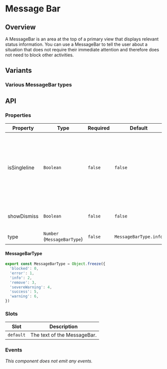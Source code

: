 # Message Bar

## Overview

A MessageBar is an area at the top of a primary view that displays relevant
status information. You can use a MessageBar to tell the user about a situation
that does not require their immediate attention and therefore does not need to
block other activities.

## Variants

### Various MessageBar types

<progress-MessageBar-Example1 />

## API

### Properties

| Property     | Type                        | Required | Default               | Description                                                                                                                    |
|--------------|-----------------------------|----------|-----------------------|--------------------------------------------------------------------------------------------------------------------------------|
| isSingleline | `Boolean`                   | `false`  | `false`               | Determines if the message bar is single lined. If true, and the text overflows over buttons or to another line, it is clipped. |
| showDismiss  | `Boolean`                   | `false`  | `false`               | If true, renders a dismiss button.                                                                                             |
| type         | `Number` (`MessageBarType`) | `false`  | `MessageBarType.info` | Type of the MessageBar.                                                                                                        |

#### MessageBarType

```js
export const MessageBarType = Object.freeze({
  'blocked': 0,
  'error': 1,
  'info': 2,
  'remove': 3,
  'severeWarning': 4,
  'success': 5,
  'warning': 6,
})
```

### Slots

| Slot      | Description                 |
|-----------|-----------------------------|
| `default` | The text of the MessageBar. |

### Events

*This component does not emit any events.*

